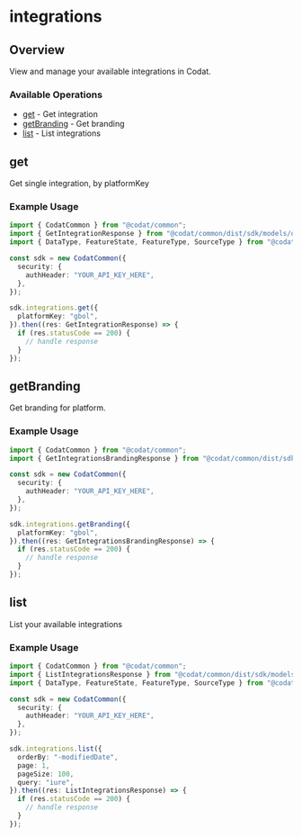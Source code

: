 # integrations

## Overview

View and manage your available integrations in Codat.

### Available Operations

* [get](#get) - Get integration
* [getBranding](#getbranding) - Get branding
* [list](#list) - List integrations

## get

Get single integration, by platformKey

### Example Usage

```typescript
import { CodatCommon } from "@codat/common";
import { GetIntegrationResponse } from "@codat/common/dist/sdk/models/operations";
import { DataType, FeatureState, FeatureType, SourceType } from "@codat/common/dist/sdk/models/shared";

const sdk = new CodatCommon({
  security: {
    authHeader: "YOUR_API_KEY_HERE",
  },
});

sdk.integrations.get({
  platformKey: "gbol",
}).then((res: GetIntegrationResponse) => {
  if (res.statusCode == 200) {
    // handle response
  }
});
```

## getBranding

Get branding for platform.

### Example Usage

```typescript
import { CodatCommon } from "@codat/common";
import { GetIntegrationsBrandingResponse } from "@codat/common/dist/sdk/models/operations";

const sdk = new CodatCommon({
  security: {
    authHeader: "YOUR_API_KEY_HERE",
  },
});

sdk.integrations.getBranding({
  platformKey: "gbol",
}).then((res: GetIntegrationsBrandingResponse) => {
  if (res.statusCode == 200) {
    // handle response
  }
});
```

## list

List your available integrations

### Example Usage

```typescript
import { CodatCommon } from "@codat/common";
import { ListIntegrationsResponse } from "@codat/common/dist/sdk/models/operations";
import { DataType, FeatureState, FeatureType, SourceType } from "@codat/common/dist/sdk/models/shared";

const sdk = new CodatCommon({
  security: {
    authHeader: "YOUR_API_KEY_HERE",
  },
});

sdk.integrations.list({
  orderBy: "-modifiedDate",
  page: 1,
  pageSize: 100,
  query: "iure",
}).then((res: ListIntegrationsResponse) => {
  if (res.statusCode == 200) {
    // handle response
  }
});
```
